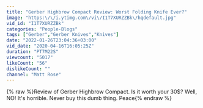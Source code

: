 ```yaml
---
title: "Gerber Highbrow Compact Review: Worst Folding Knife Ever?"
image: "https:\/\/i.ytimg.com\/vi\/I1T7XURZZBk\/hqdefault.jpg"
vid_id: "I1T7XURZZBk"
categories: "People-Blogs"
tags: ["Gerber","Gerber Knives","Knives"]
date: "2022-01-26T23:04:36+03:00"
vid_date: "2020-04-16T16:05:25Z"
duration: "PT7M22S"
viewcount: "5017"
likeCount: "56"
dislikeCount: ""
channel: "Matt Rose"
---
```

{% raw %}Review of Gerber Highbrow Compact. Is it worth your 30$? Well, NO! It's horrible. Never buy this dumb thing. Peace{% endraw %}
